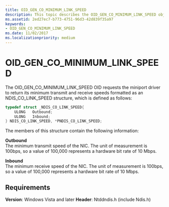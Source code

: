 ```yaml
---
title: OID_GEN_CO_MINIMUM_LINK_SPEED
description: This topic describes the OID_GEN_CO_MINIMUM_LINK_SPEED object identifier (OID).
ms.assetid: 2ed27ec7-b773-4751-96d3-42d839f35a97
keywords:
- OID_GEN_CO_MINIMUM_LINK_SPEED
ms.date: 11/02/2017
ms.localizationpriority: medium
---
```


# OID_GEN_CO_MINIMUM_LINK_SPEED

The OID_GEN_CO_MINIMUM_LINK_SPEED OID requests the miniport driver to return its minimum transmit and receive speeds formatted as an NDIS_CO_LINK_SPEED structure, which is defined as follows:

```c++
typedef struct _NDIS_CO_LINK_SPEED{
    ULONG   Outbound;
    ULONG   Inbound;
} NDIS_CO_LINK_SPEED, *PNDIS_CO_LINK_SPEED;
```

The members of this structure contain the following information:

**Outbound**  
The minimum transmit speed of the NIC. The unit of measurement is 100bps, so a value of 100,000 represents a hardware bit rate of 10 Mbps.

**Inbound**  
The minimum receive speed of the NIC. The unit of measurement is 100bps, so a value of 100,000 represents a hardware bit rate of 10 Mbps.

## Requirements

**Version**: Windows Vista and later
**Header**: Ntddndis.h (include Ndis.h)

